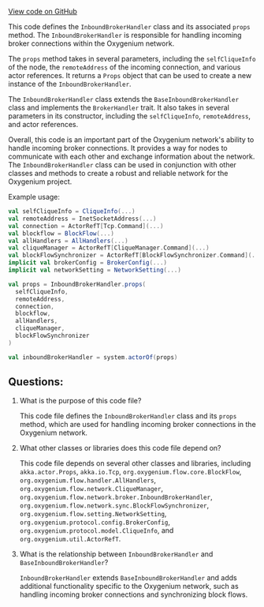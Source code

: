 [View code on GitHub](https://github.com/oxygenium/oxygenium/flow/src/main/scala/org/oxygenium/flow/network/intraclique/InboundBrokerHandler.scala)

This code defines the `InboundBrokerHandler` class and its associated `props` method. The `InboundBrokerHandler` is responsible for handling incoming broker connections within the Oxygenium network. 

The `props` method takes in several parameters, including the `selfCliqueInfo` of the node, the `remoteAddress` of the incoming connection, and various actor references. It returns a `Props` object that can be used to create a new instance of the `InboundBrokerHandler`.

The `InboundBrokerHandler` class extends the `BaseInboundBrokerHandler` class and implements the `BrokerHandler` trait. It also takes in several parameters in its constructor, including the `selfCliqueInfo`, `remoteAddress`, and actor references. 

Overall, this code is an important part of the Oxygenium network's ability to handle incoming broker connections. It provides a way for nodes to communicate with each other and exchange information about the network. The `InboundBrokerHandler` class can be used in conjunction with other classes and methods to create a robust and reliable network for the Oxygenium project. 

Example usage:

```scala
val selfCliqueInfo = CliqueInfo(...)
val remoteAddress = InetSocketAddress(...)
val connection = ActorRefT[Tcp.Command](...)
val blockflow = BlockFlow(...)
val allHandlers = AllHandlers(...)
val cliqueManager = ActorRefT[CliqueManager.Command](...)
val blockFlowSynchronizer = ActorRefT[BlockFlowSynchronizer.Command](...)
implicit val brokerConfig = BrokerConfig(...)
implicit val networkSetting = NetworkSetting(...)

val props = InboundBrokerHandler.props(
  selfCliqueInfo,
  remoteAddress,
  connection,
  blockflow,
  allHandlers,
  cliqueManager,
  blockFlowSynchronizer
)

val inboundBrokerHandler = system.actorOf(props)
```
## Questions: 
 1. What is the purpose of this code file?
    
    This code file defines the `InboundBrokerHandler` class and its `props` method, which are used for handling incoming broker connections in the Oxygenium network.

2. What other classes or libraries does this code file depend on?
    
    This code file depends on several other classes and libraries, including `akka.actor.Props`, `akka.io.Tcp`, `org.oxygenium.flow.core.BlockFlow`, `org.oxygenium.flow.handler.AllHandlers`, `org.oxygenium.flow.network.CliqueManager`, `org.oxygenium.flow.network.broker.InboundBrokerHandler`, `org.oxygenium.flow.network.sync.BlockFlowSynchronizer`, `org.oxygenium.flow.setting.NetworkSetting`, `org.oxygenium.protocol.config.BrokerConfig`, `org.oxygenium.protocol.model.CliqueInfo`, and `org.oxygenium.util.ActorRefT`.

3. What is the relationship between `InboundBrokerHandler` and `BaseInboundBrokerHandler`?
    
    `InboundBrokerHandler` extends `BaseInboundBrokerHandler` and adds additional functionality specific to the Oxygenium network, such as handling incoming broker connections and synchronizing block flows.